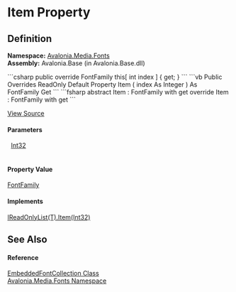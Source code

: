 # Item Property




## Definition
**Namespace:** <a href="N_Avalonia_Media_Fonts">Avalonia.Media.Fonts</a>  
**Assembly:** Avalonia.Base (in Avalonia.Base.dll)

<Tabs groupId="api-code-preview">
<TabItem value="csharp" label="C#">
```csharp
public override FontFamily this[
	int index
] { get; }
```
</TabItem>
<TabItem value="vb" label="VB">
```vb
Public Overrides ReadOnly Default Property Item ( 
	index As Integer
) As FontFamily
	Get
```
</TabItem>
<TabItem value="fsharp" label="F#">
```fsharp
abstract Item : FontFamily with get
override Item : FontFamily with get
```
</TabItem>
</Tabs>



<a href="https://github.com/AvaloniaUI/Avalonia/tree/master/src/Avalonia.Base/Media/Fonts/EmbeddedFontCollection.cs#L30" title="View the source code">View Source</a>



#### Parameters
<dl><dt>  <a href="https://learn.microsoft.com/dotnet/api/system.int32" target="_blank" rel="noopener noreferrer">Int32</a></dt><dd> </dd></dl>

#### Property Value
<a href="T_Avalonia_Media_FontFamily">FontFamily</a>

#### Implements
<a href="https://learn.microsoft.com/dotnet/api/system.collections.generic.ireadonlylist-1.item" target="_blank" rel="noopener noreferrer">IReadOnlyList(T).Item(Int32)</a>  


## See Also


#### Reference
<a href="T_Avalonia_Media_Fonts_EmbeddedFontCollection">EmbeddedFontCollection Class</a>  
<a href="N_Avalonia_Media_Fonts">Avalonia.Media.Fonts Namespace</a>  

